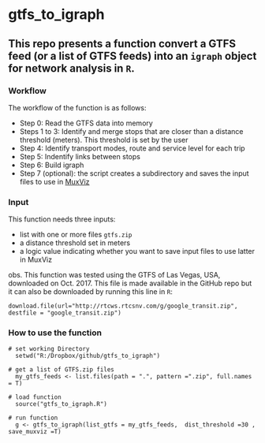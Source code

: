 # gtfs_to_igraph

## This repo presents a function convert a GTFS feed (or a list of GTFS feeds) into an `igraph` object for network analysis in `R`.


### Workflow
The workflow of the function is as follows:
 - Step 0: Read the GTFS data into memory
 - Steps 1 to 3: Identify and merge stops that are closer than a distance threshold (meters). This threshold is set by the user
 - Step 4: Identify transport modes, route and service level for each trip
 - Step 5: Indentify links between stops
 - Step 6: Build igraph
 - Step 7 (optional): the script creates a subdirectory and saves the input files to use in [MuxViz](https://github.com/manlius/muxViz)



### Input
This function needs three inputs: 
 - list with one or more files `gtfs.zip`
 - a distance threshold set in meters
 - a logic value indicating whether you want to save input files to use latter in MuxViz

obs. This function was tested using the GTFS of Las Vegas, USA, downloaded on Oct. 2017. This file is made available in the GitHub repo but it can also be downloaded by running this line in `R`: 

`download.file(url="http://rtcws.rtcsnv.com/g/google_transit.zip", destfile = "google_transit.zip")`


### How to use the function
```
# set working Directory
  setwd("R:/Dropbox/github/gtfs_to_igraph")

# get a list of GTFS.zip files
  my_gtfs_feeds <- list.files(path = ".", pattern =".zip", full.names = T)

# load function
  source("gtfs_to_igraph.R")

# run function
  g <- gtfs_to_igraph(list_gtfs = my_gtfs_feeds,  dist_threshold =30 , save_muxviz =T)
```




